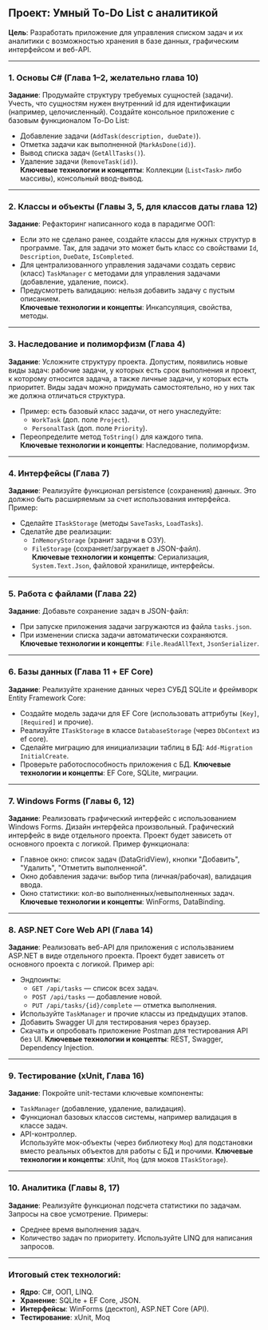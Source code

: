 
## **Проект: Умный To-Do List с аналитикой**  
**Цель**: Разработать приложение для управления списком задач и их аналитики с возможностью хранения в базе данных, графическим интерфейсом и веб-API.

---

### **1. Основы C# (Глава 1–2, желательно глава 10)**  
**Задание**:
Продумайте структуру требуемых сущностей (задачи). Учесть, что сущностям нужен внутренний id для идентификации (например, целочисленный).
Создайте консольное приложение с базовым функционалом To-Do List:
- Добавление задачи (`AddTask(description, dueDate)`).
- Отметка задачи как выполненной (`MarkAsDone(id)`).  
- Вывод списка задач (`GetAllTasks()`).  
- Удаление задачи (`RemoveTask(id)`).  
**Ключевые технологии и концепты**: Коллекции (`List<Task>` либо массивы), консольный ввод-вывод.  

---

### **2. Классы и объекты (Главы 3, 5, для классов даты глава 12)**  
**Задание**: Рефакторинг написанного кода в парадигме ООП:  
- Если это не сделано ранее, создайте классы для нужных структур в программе. Так, для задачи это может быть класс со свойствами `Id`, `Description`, `DueDate`, `IsCompleted`.  
- Для централизованного управления задачами создать сервис (класс) `TaskManager` с методами для управления задачами (добавление, удаление, поиск).
- Предусмотреть валидацию: нельзя добавить задачу с пустым описанием.  
**Ключевые технологии и концепты**: Инкапсуляция, свойства, методы.  

---

### **3. Наследование и полиморфизм (Глава 4)**  
**Задание**: Усложните структуру проекта. Допустим, появились новые виды задач: рабочие задачи, у которых есть срок выполнения и проект, к которому относится задача, а также личные задачи, у которых есть приоритет. Виды задач можно придумать самостоятельно, но у них так же должна отличаться структура.  
- Пример: есть базовый класс задачи, от него унаследуйте:
  - `WorkTask` (доп. поле `Project`).  
  - `PersonalTask` (доп. поле `Priority`).  
- Переопределите метод `ToString()` для каждого типа.  
**Ключевые технологии и концепты**: Наследование, полиморфизм.  

---

### **4. Интерфейсы (Глава 7)**  
**Задание**: Реализуйте функционал persistence (сохранения) данных. Это должно быть расширяемым за счет использования интерфейса.
Пример:  
- Сделайте `ITaskStorage` (методы `SaveTasks`, `LoadTasks`).  
- Сделатйе две реализации:  
  - `InMemoryStorage` (хранит задачи в ОЗУ).  
  - `FileStorage` (сохраняет/загружает в JSON-файл).  
**Ключевые технологии и концепты**: Сериализация, `System.Text.Json`, файловой хранилище, интерфейсы.  

---

### **5. Работа с файлами (Глава 22)**  
**Задание**: Добавьте сохранение задач в JSON-файл:  
- При запуске приложения задачи загружаются из файла `tasks.json`.  
- При изменении списка задачи автоматически сохраняются.  
**Ключевые технологии и концепты**: `File.ReadAllText`, `JsonSerializer`.  

---

### **6. Базы данных (Глава 11 + EF Core)**  
**Задание**: Реализуйте хранение данных через СУБД SQLite и фреймворк Entity Framework Core:  
- Создайте модель задачи для EF Core (использовать аттрибуты `[Key]`, `[Required]` и прочие).  
- Реализуйте `ITaskStorage` в классе `DatabaseStorage` (через `DbContext` из ef core).  
- Сделайте миграцию для инициализации таблиц в БД: `Add-Migration InitialCreate`.  
- Проверьте работоспособность приложения с БД.
**Ключевые технологии и концепты**: EF Core, SQLite, миграции.  

---

### **7. Windows Forms (Главы 6, 12)**  
**Задание**: Реализовать графический интерфейс с использованием Windows Forms. Дизайн интерфейса произвольный. Графический интерфейс в виде отдельного проекта. Проект будет зависеть от основного проекта с логикой. Пример функционала:
- Главное окно: список задач (DataGridView), кнопки "Добавить", "Удалить", "Отметить выполненной".  
- Окно добавления задачи: выбор типа (личная/рабочая), валидация ввода.  
- Окно статистики: кол-во выполненных/невыполненных задач.  
**Ключевые технологии и концепты**: WinForms, DataBinding.  

---

### **8. ASP.NET Core Web API (Глава 14)**  
**Задание**: Реализовать веб-API для приложения с использванием ASP.NET в виде отдельного проекта. Проект будет зависеть от основного проекта с логикой. Пример api:  
- Эндпоинты:  
  - `GET /api/tasks` — список всех задач.  
  - `POST /api/tasks` — добавление новой.  
  - `PUT /api/tasks/{id}/complete` — отметка выполнения. 
- Используйте `TaskManager` и прочие классы из предыдущих этапов.
- Добавить Swagger UI для тестирования через браузер.
- Скачать и опробовать приложение Postman для тестирования API без UI.
**Ключевые технологии и концепты**: REST, Swagger, Dependency Injection.  

---

### **9. Тестирование (xUnit, Глава 16)**  
**Задание**: Покройте unit-тестами ключевые компоненты:  
- `TaskManager` (добавление, удаление, валидация).
- Функционал базовых классов системы, например валидация в классе задач.  
- API-контроллер.  
Используйте мок-объекты (через библиотеку `Moq`) для подстановки вместо реальных объектов для работы с БД и прочими.
**Ключевые технологии и концепты**: xUnit, `Moq` (для моков `ITaskStorage`).  

---

### **10. Аналитика (Главы 8, 17)**  
**Задание**: Реализуйте функционал подсчета статистики по задачам. Запросы на свое усмотрение. Примеры:
- Среднее время выполнения задач.
- Количество задач по приоритету.
Используйте LINQ для написания запросов.

---

### **Итоговый стек технологий**:  
- **Ядро**: C#, ООП, LINQ.  
- **Хранение**: SQLite + EF Core, JSON.  
- **Интерфейсы**: WinForms (десктоп), ASP.NET Core (API).  
- **Тестирование**: xUnit, Moq
